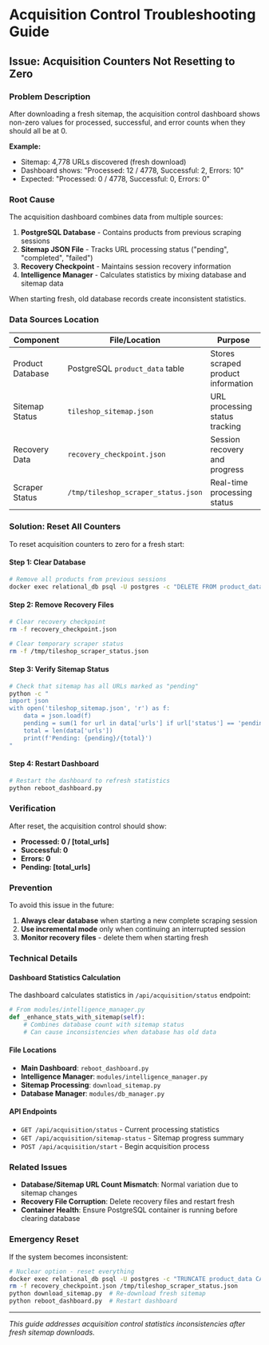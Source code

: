 # Acquisition Control Troubleshooting Guide

## Issue: Acquisition Counters Not Resetting to Zero

### Problem Description
After downloading a fresh sitemap, the acquisition control dashboard shows non-zero values for processed, successful, and error counts when they should all be at 0.

**Example:**
- Sitemap: 4,778 URLs discovered (fresh download)
- Dashboard shows: "Processed: 12 / 4778, Successful: 2, Errors: 10"
- Expected: "Processed: 0 / 4778, Successful: 0, Errors: 0"

### Root Cause
The acquisition dashboard combines data from multiple sources:

1. **PostgreSQL Database** - Contains products from previous scraping sessions
2. **Sitemap JSON File** - Tracks URL processing status ("pending", "completed", "failed")
3. **Recovery Checkpoint** - Maintains session recovery information
4. **Intelligence Manager** - Calculates statistics by mixing database and sitemap data

When starting fresh, old database records create inconsistent statistics.

### Data Sources Location

| Component | File/Location | Purpose |
|-----------|---------------|---------|
| Product Database | PostgreSQL `product_data` table | Stores scraped product information |
| Sitemap Status | `tileshop_sitemap.json` | URL processing status tracking |
| Recovery Data | `recovery_checkpoint.json` | Session recovery and progress |
| Scraper Status | `/tmp/tileshop_scraper_status.json` | Real-time processing status |

### Solution: Reset All Counters

To reset acquisition counters to zero for a fresh start:

#### Step 1: Clear Database
```bash
# Remove all products from previous sessions
docker exec relational_db psql -U postgres -c "DELETE FROM product_data;"
```

#### Step 2: Remove Recovery Files
```bash
# Clear recovery checkpoint
rm -f recovery_checkpoint.json

# Clear temporary scraper status
rm -f /tmp/tileshop_scraper_status.json
```

#### Step 3: Verify Sitemap Status
```bash
# Check that sitemap has all URLs marked as "pending"
python -c "
import json
with open('tileshop_sitemap.json', 'r') as f:
    data = json.load(f)
    pending = sum(1 for url in data['urls'] if url['status'] == 'pending')
    total = len(data['urls'])
    print(f'Pending: {pending}/{total}')
"
```

#### Step 4: Restart Dashboard
```bash
# Restart the dashboard to refresh statistics
python reboot_dashboard.py
```

### Verification

After reset, the acquisition control should show:
- **Processed: 0 / [total_urls]**
- **Successful: 0**
- **Errors: 0**
- **Pending: [total_urls]**

### Prevention

To avoid this issue in the future:

1. **Always clear database** when starting a new complete scraping session
2. **Use incremental mode** only when continuing an interrupted session
3. **Monitor recovery files** - delete them when starting fresh

### Technical Details

#### Dashboard Statistics Calculation

The dashboard calculates statistics in `/api/acquisition/status` endpoint:

```python
# From modules/intelligence_manager.py
def _enhance_stats_with_sitemap(self):
    # Combines database count with sitemap status
    # Can cause inconsistencies when database has old data
```

#### File Locations

- **Main Dashboard**: `reboot_dashboard.py`
- **Intelligence Manager**: `modules/intelligence_manager.py`
- **Sitemap Processing**: `download_sitemap.py`
- **Database Manager**: `modules/db_manager.py`

#### API Endpoints

- `GET /api/acquisition/status` - Current processing statistics
- `GET /api/acquisition/sitemap-status` - Sitemap progress summary
- `POST /api/acquisition/start` - Begin acquisition process

### Related Issues

- **Database/Sitemap URL Count Mismatch**: Normal variation due to sitemap changes
- **Recovery File Corruption**: Delete recovery files and restart fresh
- **Container Health**: Ensure PostgreSQL container is running before clearing database

### Emergency Reset

If the system becomes inconsistent:

```bash
# Nuclear option - reset everything
docker exec relational_db psql -U postgres -c "TRUNCATE product_data CASCADE;"
rm -f recovery_checkpoint.json /tmp/tileshop_scraper_status.json
python download_sitemap.py  # Re-download fresh sitemap
python reboot_dashboard.py  # Restart dashboard
```

---

*This guide addresses acquisition control statistics inconsistencies after fresh sitemap downloads.*